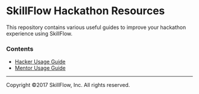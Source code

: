 # SkillFlow Hackathon Resources

This repository contains various useful guides to improve your hackathon experience using SkillFlow.

### Contents
- [Hacker Usage Guide](guides/hacker-setup.md)
- [Mentor Usage Guide](guides/mentor-setup.md)



-------
Copyright &copy;2017 SkillFlow, Inc. All rights reserved.
